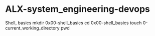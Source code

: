 # ALX-system_engineering-devops
Shell, basics
mkdir 0x00-shell_basics
cd 0x00-shell_basics
touch 0-current_working_directory
pwd

